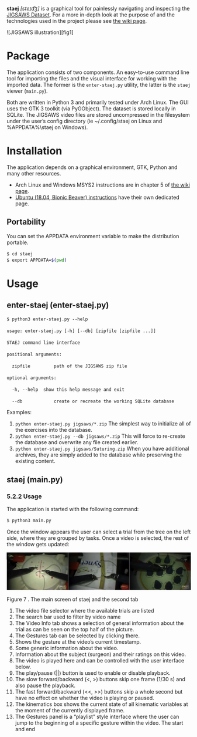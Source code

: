 **staej** *[steɪd͡ʒ]* is a graphical tool for painlessly navigating and inspecting the [JIGSAWS Dataset](https://cirl.lcsr.jhu.edu/research/hmm/datasets/jigsaws_release/). For a more in-depth look at the purpose of and the technologies used in the project please see [the wiki page](https://github.com/DAud-IcI/staej/wiki).

![JIGSAWS illustration][fig1]

# Package

The application consists of two components. An easy-to-use command line tool for importing the files and the visual interface for working with the imported data. The former is the `enter-staej.py` utility, the latter is the `staej` viewer (`main.py`).

Both are written in Python 3 and primarily tested under Arch Linux. The GUI uses the GTK 3 toolkit (via PyGObject). The dataset is stored locally in SQLite. The JIGSAWS video files are stored uncompressed in the filesystem under the user’s config directory (ie ~/.config/staej on Linux and %APPDATA%\staej on Windows).

# Installation

The application depends on a graphical environment, GTK, Python and many other resources.
* Arch Linux and Windows MSYS2 instructions are in chapter 5 of [the wiki page](https://github.com/DAud-IcI/staej/wiki#5-user-documentation).
* [Ubuntu (18.04, Bionic Beaver) instructions](https://github.com/DAud-IcI/staej/wiki/Install-staej-on-Ubuntu) have their own dedicated page.

## Portability

You can set the APPDATA environment variable to make the distribution portable.

```bash
$ cd staej
$ export APPDATA=$(pwd)
```

# Usage

## enter-staej (enter-staej.py)

```
$ python3 enter-staej.py --help

usage: enter-staej.py [-h] [--db] [zipfile [zipfile ...]]

STAEJ command line interface

positional arguments:

  zipfile         path of the JIGSAWS zip file

optional arguments:

  -h, --help  show this help message and exit

  --db            create or recreate the working SQLite database
```

Examples:
1. `python enter-staej.py jigsaws/*.zip`
    The simplest way to initialize all of the exercises into the database.
2. `python enter-staej.py --db jigsaws/*.zip`
    This will force to re-create the database and overwrite any file created earlier.
3. `python enter-staej.py jigsaws/Suturing.zip`
    When you have additional archives, they are simply added to the database while preserving the existing content.

## staej (main.py)
### 5.2.2 Usage

The application is started with the following command:

```bash
$ python3 main.py
```

Once the window appears the user can select a trial from the tree on the left side, where they are grouped by tasks. Once a video is selected, the rest of the window gets updated:

![main application screenshot][fig7]

Figure 7 . The main screen of staej and the second tab 

1. The video file selector where the available trials are listed
2. The search bar used to filter by video name
3. The Video Info tab shows a selection of general information about the trial as can be seen on the top half of the picture.
4. The Gestures tab can be selected by clicking there.
5. Shows the gesture at the video’s current timestamp.
6. Some generic information about the video.
7. Information about the subject (surgeon) and their ratings on this video.
8. The video is played here and can be controlled with the user interface below.
9. The play/pause (||) button is used to enable or disable playback.
10. The slow forward/backward (<, >) buttons skip one frame (1/30 s) and also pause the playback.
11. The fast forward/backward (<<, >>) buttons skip a whole second but have no effect on whether the video is playing or paused.
12. The kinematics box shows the current state of all kinematic variables at the moment of the currently displayed frame.
13. The Gestures panel is a “playlist” style interface where the user can jump to the beginning of a specific gesture within the video. The start and end

[fig7]: docs/images/image6.png
[fig7]: docs/images/image3.png
